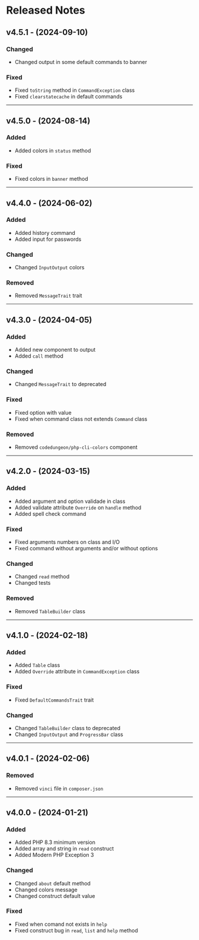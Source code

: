 # Released Notes

## v4.5.1 - (2024-09-10)

### Changed

- Changed output in some default commands to banner

### Fixed

- Fixed `toString` method in `CommandException` class
- Fixed `clearstatecache` in default commands

----------------------------------------------------------------------

## v4.5.0 - (2024-08-14)

### Added

- Added colors in `status` method

### Fixed

- Fixed colors in `banner` method

----------------------------------------------------------------------

## v4.4.0 - (2024-06-02)

### Added

- Added history command
- Added input for passwords

### Changed

- Changed `InputOutput` colors

### Removed

- Removed `MessageTrait` trait

----------------------------------------------------------------------

## v4.3.0 - (2024-04-05)

### Added

- Added new component to output
- Added `call` method

### Changed

- Changed `MessageTrait` to deprecated

### Fixed

- Fixed option with value
- Fixed when command class not extends `Command` class

### Removed

- Removed `codedungeon/php-cli-colors` component

----------------------------------------------------------------------

## v4.2.0 - (2024-03-15)

### Added

- Added argument and option validade in class
- Added validate attribute `Override` on `handle` method
- Added spell check command

### Fixed

- Fixed arguments numbers on class and I/O
- Fixed command without arguments and/or without options

### Changed

- Changed `read` method
- Changed tests

### Removed

- Removed `TableBuilder` class

----------------------------------------------------------------------

## v4.1.0 - (2024-02-18)

### Added

- Added `Table` class
- Added `Override` attribute in `CommandException` class

### Fixed

- Fixed `DefaultCommandsTrait` trait

### Changed

- Changed `TableBuilder` class to deprecated
- Changed `InputOutput` and `ProgressBar` class

----------------------------------------------------------------------

## v4.0.1 - (2024-02-06)

### Removed

- Removed `vinci` file in `composer.json`

----------------------------------------------------------------------

## v4.0.0 - (2024-01-21)

### Added

- Added PHP 8.3 minimum version
- Added array and string in `read` construct
- Added Modern PHP Exception 3

### Changed

- Changed `about` default method
- Changed colors message
- Changed construct default value

### Fixed

- Fixed when comand not exists in `help`
- Fixed construct bug in `read`, `list` and `help` method